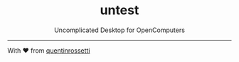 <h1 align="center">untest</h1>
<p align="center">Uncomplicated Desktop for OpenComputers</p>

***
With :heart: from [quentinrossetti](https://github.com/quentinrossetti/)
